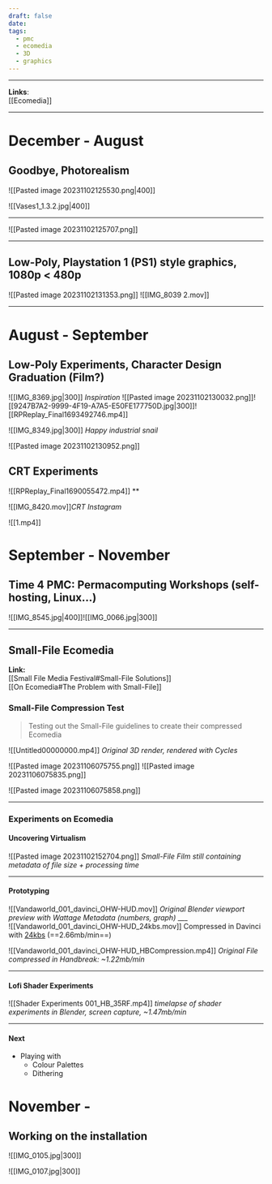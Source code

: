 ```yaml
---
draft: false
date: 
tags:
  - pmc
  - ecomedia
  - 3D
  - graphics
---
```

___

**Links**:<br>[[Ecomedia]]<br>
___

# December - August

## Goodbye, Photorealism

![[Pasted image 20231102125530.png|400]]



![[Vases1_1.3.2.jpg|400]]
___

![[Pasted image 20231102125707.png]]

___
## Low-Poly, Playstation 1 (PS1) style graphics, 1080p < 480p

![[Pasted image 20231102131353.png]]
![[IMG_8039 2.mov]]
___
# August - September

## Low-Poly Experiments, Character Design Graduation (Film?)


![[IMG_8369.jpg|300]]
*Inspiration*
![[Pasted image 20231102130032.png]]![[9247B7A2-9999-4F19-A7A5-E50FE177750D.jpg|300]]![[RPReplay_Final1693492746.mp4]]

![[IMG_8349.jpg|300]]
*Happy industrial snail*

![[Pasted image 20231102130952.png]]
## CRT Experiments

![[RPReplay_Final1690055472.mp4]]
**

![[IMG_8420.mov]]*CRT Instagram*


![[1.mp4]]

# September - November

## Time 4 PMC: Permacomputing Workshops (self-hosting, Linux...)

![[IMG_8545.jpg|400]]![[IMG_0066.jpg|300]]

___

## Small-File Ecomedia

**Link:**<br>[[Small File Media Festival#Small-File Solutions]]<br>[[On Ecomedia#The Problem with Small-File]]

### Small-File Compression Test

>Testing out the Small-File guidelines to create their compressed Ecomedia

![[Untitled00000000.mp4]]
*Original 3D render, rendered with Cycles*

![[Pasted image 20231106075755.png]]
![[Pasted image 20231106075835.png]]

![[Pasted image 20231106075858.png]]


___

### Experiments on Ecomedia

#### Uncovering Virtualism

![[Pasted image 20231102152704.png]]
*Small-File Film still containing metadata of file size + processing time*

___
#### Prototyping

![[Vandaworld_001_davinci_OHW-HUD.mov]]
*Original Blender viewport preview with Wattage Metadata (numbers, graph)*
___<br>
![[Vandaworld_001_davinci_OHW-HUD_24kbs.mov]]
Compressed in Davinci with <u>24kbs</u> (==2.66mb/min==) <br>

![[Vandaworld_001_davinci_OHW-HUD_HBCompression.mp4]]
*Original File compressed in Handbreak: ~1.22mb/min* <br>
___
#### Lofi Shader Experiments

![[Shader Experiments 001_HB_35RF.mp4]]
*timelapse of shader experiments in Blender, screen capture, ~1.47mb/min*

___
#### Next
- Playing with 
	- Colour Palettes
	- Dithering


# November - 

## Working on the installation 


![[IMG_0105.jpg|300]]

![[IMG_0107.jpg|300]]